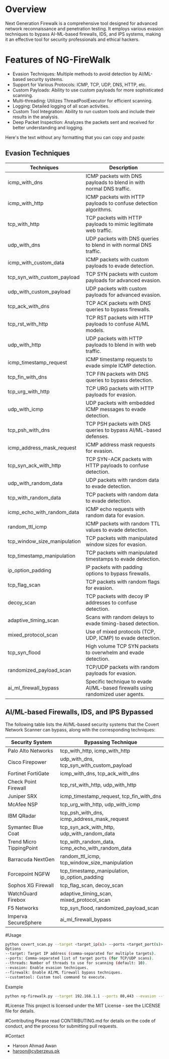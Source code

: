 # Overview

Next Generation Firewalk is a comprehensive tool designed for advanced network reconnaissance and penetration testing. It employs various evasion techniques to bypass AI-ML-based firewalls, IDS, and IPS systems, making it an effective tool for security professionals and ethical hackers.

# Features of NG-FireWalk
- Evasion Techniques: Multiple methods to avoid detection by AI/ML-based security systems.
- Support for Various Protocols: ICMP, TCP, UDP, DNS, HTTP, etc.
- Custom Payloads: Ability to use custom payloads for more sophisticated scanning.
- Multi-threading: Utilizes ThreadPoolExecutor for efficient scanning.
- Logging: Detailed logging of all scan activities.
- Custom Tool Integration: Ability to run custom tools and include their results in the analysis.
- Deep Packet Inspection: Analyzes the packets sent and received for better understanding and logging.

Here's the text without any formatting that you can copy and paste:

## Evasion Techniques
| Techniques                    | Description                                                                                       |
|-------------------------------|---------------------------------------------------------------------------------------------------|
| icmp_with_dns                 | ICMP packets with DNS payloads to blend in with normal DNS traffic.                                |
| icmp_with_http                | ICMP packets with HTTP payloads to confuse detection algorithms.                                   |
| tcp_with_http                 | TCP packets with HTTP payloads to mimic legitimate web traffic.                                    |
| udp_with_dns                  | UDP packets with DNS queries to blend in with normal DNS traffic.                                  |
| icmp_with_custom_data         | ICMP packets with custom payloads to evade detection.                                              |
| tcp_syn_with_custom_payload   | TCP SYN packets with custom payloads for advanced evasion.                                         |
| udp_with_custom_payload       | UDP packets with custom payloads for advanced evasion.                                             |
| tcp_ack_with_dns              | TCP ACK packets with DNS queries to bypass firewalls.                                              |
| tcp_rst_with_http             | TCP RST packets with HTTP payloads to confuse AI/ML models.                                        |
| udp_with_http                 | UDP packets with HTTP payloads to blend in with web traffic.                                       |
| icmp_timestamp_request        | ICMP timestamp requests to evade simple ICMP detection.                                            |
| tcp_fin_with_dns              | TCP FIN packets with DNS queries to bypass detection.                                              |
| tcp_urg_with_http             | TCP URG packets with HTTP payloads for evasion.                                                    |
| udp_with_icmp                 | UDP packets with embedded ICMP messages to evade detection.                                        |
| tcp_psh_with_dns              | TCP PSH packets with DNS queries to bypass AI/ML-based defenses.                                    |
| icmp_address_mask_request     | ICMP address mask requests for evasion.                                                            |
| tcp_syn_ack_with_http         | TCP SYN-ACK packets with HTTP payloads to confuse detection.                                       |
| udp_with_random_data          | UDP packets with random data to evade detection.                                                   |
| tcp_with_random_data          | TCP packets with random data to evade detection.                                                   |
| icmp_echo_with_random_data    | ICMP echo requests with random data for evasion.                                                   |
| random_ttl_icmp               | ICMP packets with random TTL values to evade detection.                                            |
| tcp_window_size_manipulation  | TCP packets with manipulated window sizes for evasion.                                             |
| tcp_timestamp_manipulation    | TCP packets with manipulated timestamps to evade detection.                                        |
| ip_option_padding             | IP packets with padding options to bypass firewalls.                                               |
| tcp_flag_scan                 | TCP packets with random flags for evasion.                                                         |
| decoy_scan                    | TCP packets with decoy IP addresses to confuse detection.                                          |
| adaptive_timing_scan          | Scans with random delays to evade timing-based detection.                                          |
| mixed_protocol_scan           | Use of mixed protocols (TCP, UDP, ICMP) to evade detection.                                        |
| tcp_syn_flood                 | High volume TCP SYN packets to overwhelm and evade detection.                                      |
| randomized_payload_scan       | TCP/UDP packets with random payloads for evasion.                                                  |
| ai_ml_firewall_bypass         | Specific technique to evade AI/ML-based firewalls using randomized user agents.                    |

## AI/ML-based Firewalls, IDS, and IPS Bypassed
The following table lists the AI/ML-based security systems that the Covert Network Scanner can bypass, along with the corresponding techniques:

| Security System                | Bypassing Technique                                                                             |
|--------------------------------|-------------------------------------------------------------------------------------------------|
| Palo Alto Networks             | tcp_with_http, icmp_with_http                                                                    |
| Cisco Firepower                | udp_with_dns, tcp_syn_with_custom_payload                                                        |
| Fortinet FortiGate             | icmp_with_dns, tcp_ack_with_dns                                                                  |
| Check Point Firewall           | tcp_rst_with_http, udp_with_http                                                                 |
| Juniper SRX                    | icmp_timestamp_request, tcp_fin_with_dns                                                         |
| McAfee NSP                     | tcp_urg_with_http, udp_with_icmp                                                                 |
| IBM QRadar                     | tcp_psh_with_dns, icmp_address_mask_request                                                      |
| Symantec Blue Coat             | tcp_syn_ack_with_http, udp_with_random_data                                                      |
| Trend Micro TippingPoint       | tcp_with_random_data, icmp_echo_with_random_data                                                 |
| Barracuda NextGen              | random_ttl_icmp, tcp_window_size_manipulation                                                    |
| Forcepoint NGFW                | tcp_timestamp_manipulation, ip_option_padding                                                    |
| Sophos XG Firewall             | tcp_flag_scan, decoy_scan                                                                        |
| WatchGuard Firebox             | adaptive_timing_scan, mixed_protocol_scan                                                        |
| F5 Networks                    | tcp_syn_flood, randomized_payload_scan                                                           |
| Imperva SecureSphere           | ai_ml_firewall_bypass                                                                           |

#Usage
```bash
python covert_scan.py --target <target_ip(s)> --ports <target_port(s)> [options]
Options
--target: Target IP address (comma-separated for multiple targets).
--ports: Comma-separated list of target ports (for TCP/UDP scans).
--threads: Number of threads to use for scanning (default: 10).
--evasion: Enable evasion techniques.
--firewalk: Enable AI/ML firewall bypass techniques.
--customtool: Custom tool command to execute.
```
Example
```bash
python ng-firewalk.py --target 192.168.1.1 --ports 80,443 --evasion --firewalk
```

#License
This project is licensed under the MIT License - see the LICENSE file for details.

#Contributing
Please read CONTRIBUTING.md for details on the code of conduct, and the process for submitting pull requests.

#Contact
- Haroon Ahmad Awan
- haroon@cyberzeus.pk
